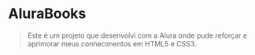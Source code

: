 # AluraBooks
>Este é um projeto que desenvolvi com a Alura onde pude reforçar e aprimorar meus conhecimentos em HTML5 e CSS3.
